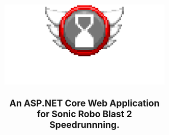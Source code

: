 <p align="center"> 
  <img src="Logo.png"/>
</p>

<h1 align="center">An ASP.NET Core Web Application for Sonic Robo Blast 2 Speedrunnning.</h1>
